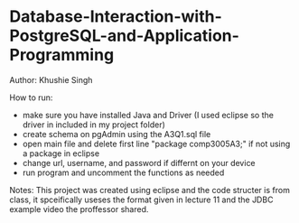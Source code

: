 # Database-Interaction-with-PostgreSQL-and-Application-Programming

Author: Khushie Singh

How to run:
  - make sure you have installed Java and Driver (I used eclipse so the driver in included in my project folder)
  - create schema on pgAdmin using the A3Q1.sql file
  - open main file and delete first line "package comp3005A3;" if not using a package in eclipse
  - change url, username, and password if differnt on your device
  - run program and uncomment the functions as needed

Notes: This project was created using eclipse and the code structer is from class, it spceifically useses the format given in lecture 11 and the JDBC example video the proffessor shared.
